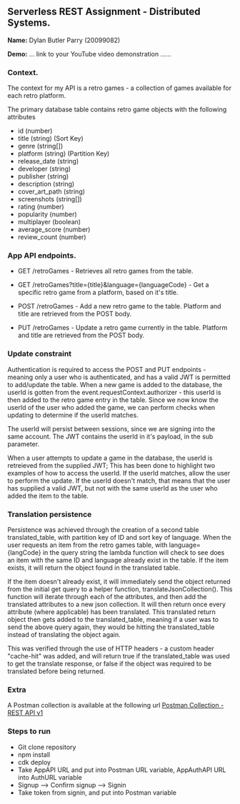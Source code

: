 ## Serverless REST Assignment - Distributed Systems.



__Name:__ Dylan Butler Parry (20099082)



__Demo:__ ... link to your YouTube video demonstration ......



### Context.



The context for my API is a retro games - a collection of games available for each retro platform.

The primary database table contains retro game objects with the following attributes
- id (number)
- title (string) (Sort Key)
- genre (string[])
- platform (string) (Partition Key)
- release_date (string)
- developer (string)
- publisher (string)
- description (string)
- cover_art_path (string)
- screenshots (string[])
- rating (number)
- popularity (number)
- multiplayer (boolean)
- average_score (number)
- review_count (number)



### App API endpoints.



+ GET /retroGames - Retrieves all retro games from the table.

+ GET /retroGames?title={title}&language={languageCode} - Get a specific retro game from a platform, based on it's title.

+ POST /retroGames - Add a new retro game to the table. Platform and title are retrieved from the POST body.

+ PUT /retroGames - Update a retro game currently in the table. Platform and title are retrieved from the POST body.



### Update constraint


Authentication is required to access the POST and PUT endpoints - meaning only a user who is authenticated, and has a valid JWT is permitted to add/update the table.
When a new game is added to the database, the userId is gotten from the event.requestContext.authorizer - this userId is then added to the retro game entry in the table. Since we now
know the userId of the user who added the game, we can perform checks when updating to determine if the userId matches.

The userId will persist between sessions, since we are signing into the same account. The JWT contains the userId in it's payload, in the sub parameter.

When a user attempts to update a game in the database, the userId is retreieved from the supplied JWT; This has been done to highlight two examples of how to access the userId. If the 
userId matches, allow the user to perform the update. If the userId doesn't match, that means that the user has supplied a valid JWT, but not with the same userId as the user who added the item to the table.



### Translation persistence



Persistence was achieved through the creation of a second table translated_table, with partition key of ID and sort key of language. When the user requests an item from the retro games table, with language={langCode} in the query string the lambda function will check to see does an item with the same ID and language already exist in the table. If the item exists, it will return the object found in the translated table.

If the item doesn't already exist, it will immediately send the object returned from the initial get query to a helper function, translateJsonCollection(). This function will iterate through each of the attributes, and then add the translated attributes to a new json collection. It will then return once every attribute (where applicable) has been translated. This translated return object then gets added to the translated_table, meaning if a user was to send the above query again, they would be hitting the translated_table instead of translating the object again.

This was verified through the use of HTTP headers - a custom header "cache-hit" was added, and will return true if the translated_table was used to get the translate response, or false if the object was required to be translated before being returned.



###  Extra



A Postman collection is available at the following url [Postman Collection - REST API v1](https://1drv.ms/u/s!AifmLuBQfqioje5VtFJerQCwYhdXnA?e=x3fJbu)



### Steps to run


+ Git clone repository
+ npm install
+ cdk deploy
+ Take AppAPI URL and put into Postman URL variable, AppAuthAPI URL into AuthURL variable
+ Signup --> Confirm signup --> Signin
+ Take token from signin, and put into Postman variable

